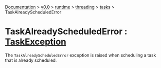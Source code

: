 [Documentation](/docs/documentation.md) >
 [v0.0](/docs/0.0/version.md) >
  [runtime](/docs/0.0/runtime/module.md) >
   [threading](/docs/0.0/runtime/threading/module.md) >
    [tasks](/docs/0.0/runtime/threading/tasks/module.md) >
     TaskAlreadyScheduledError

# TaskAlreadyScheduledError : [TaskException](task_exception.md)

The `TaskAlreadyScheduledError` exception is raised when scheduling a task that is already scheduled.